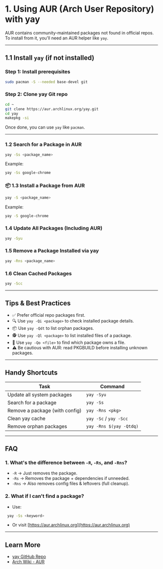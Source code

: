 # 1. Using AUR (Arch User Repository) with yay

AUR contains community-maintained packages not found in official repos.
To install from it, you'll need an AUR helper like `yay`.

---

## 1.1 Install `yay` (if not installed)

### Step 1: Install prerequisites

```bash
sudo pacman -S --needed base-devel git
```

### Step 2: Clone yay Git repo

```bash
cd ~
git clone https://aur.archlinux.org/yay.git
cd yay
makepkg -si
```

Once done, you can use `yay` like `pacman`.

---

### 1.2 Search for a Package in AUR

```bash
yay -Ss <package_name>
```

Example:

```bash
yay -Ss google-chrome
```

### 📦 1.3 Install a Package from AUR

```bash
yay -S <package_name>
```

Example:

```bash
yay -S google-chrome
```

### 1.4 Update All Packages (Including AUR)

```bash
yay -Syu
```

### 1.5 Remove a Package Installed via yay

```bash
yay -Rns <package_name>
```

### 1.6 Clean Cached Packages

```bash
yay -Scc
```

---

## Tips & Best Practices

- ✅ Prefer official repo packages first.
- 🔍 Use `yay -Qi <package>` to check installed package details.
- 📦 Use `yay -Qdt` to list orphan packages.
- 🕵️ Use `yay -Ql <package>` to list installed files of a package.
- 📁 Use `yay -Qo <file>` to find which package owns a file.
- ⚠️ Be cautious with AUR: read PKGBUILD before installing unknown packages.

---

## Handy Shortcuts

| Task                           | Command                 |
| ------------------------------ | ----------------------- |
| Update all system packages     | `yay -Syu`              |
| Search for a package           | `yay -Ss`               |
| Remove a package (with config) | `yay -Rns <pkg>`        |
| Clean yay cache                | `yay -Sc` / `yay -Scc`  |
| Remove orphan packages         | `yay -Rns $(yay -Qtdq)` |

---

## FAQ

### 1. What's the difference between `-R`, `-Rs`, and `-Rns`?

- `-R` → Just removes the package.
- `-Rs` → Removes the package + dependencies if unneeded.
- `-Rns` → Also removes config files & leftovers (full cleanup).

### 2. What if I can't find a package?

- Use:

```bash
 yay -Ss <keyword>
```

- Or visit [https://aur.archlinux.org](https://aur.archlinux.org)

---

## Learn More

- [yay GitHub Repo](https://github.com/Jguer/yay)
- [Arch Wiki - AUR](https://wiki.archlinux.org/title/Arch_User_Repository)
